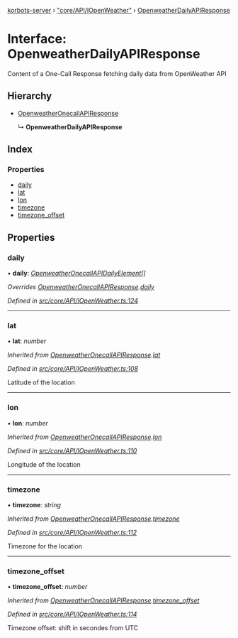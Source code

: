 [korbots-server](../README.md) › ["core/API/IOpenWeather"](../modules/_core_api_iopenweather_.md) › [OpenweatherDailyAPIResponse](_core_api_iopenweather_.openweatherdailyapiresponse.md)

# Interface: OpenweatherDailyAPIResponse

Content of a One-Call Response fetching daily data from OpenWeather API

## Hierarchy

* [OpenweatherOnecallAPIResponse](_core_api_iopenweather_.openweatheronecallapiresponse.md)

  ↳ **OpenweatherDailyAPIResponse**

## Index

### Properties

* [daily](_core_api_iopenweather_.openweatherdailyapiresponse.md#daily)
* [lat](_core_api_iopenweather_.openweatherdailyapiresponse.md#lat)
* [lon](_core_api_iopenweather_.openweatherdailyapiresponse.md#lon)
* [timezone](_core_api_iopenweather_.openweatherdailyapiresponse.md#timezone)
* [timezone_offset](_core_api_iopenweather_.openweatherdailyapiresponse.md#timezone_offset)

## Properties

###  daily

• **daily**: *[OpenweatherOnecallAPIDailyElement](_core_api_iopenweather_.openweatheronecallapidailyelement.md)[]*

*Overrides [OpenweatherOnecallAPIResponse](_core_api_iopenweather_.openweatheronecallapiresponse.md).[daily](_core_api_iopenweather_.openweatheronecallapiresponse.md#optional-daily)*

*Defined in [src/core/API/IOpenWeather.ts:124](https://github.com/Xisabla/Korbots/blob/9379d31/server/src/core/API/IOpenWeather.ts#L124)*

___

###  lat

• **lat**: *number*

*Inherited from [OpenweatherOnecallAPIResponse](_core_api_iopenweather_.openweatheronecallapiresponse.md).[lat](_core_api_iopenweather_.openweatheronecallapiresponse.md#lat)*

*Defined in [src/core/API/IOpenWeather.ts:108](https://github.com/Xisabla/Korbots/blob/9379d31/server/src/core/API/IOpenWeather.ts#L108)*

Latitude of the location

___

###  lon

• **lon**: *number*

*Inherited from [OpenweatherOnecallAPIResponse](_core_api_iopenweather_.openweatheronecallapiresponse.md).[lon](_core_api_iopenweather_.openweatheronecallapiresponse.md#lon)*

*Defined in [src/core/API/IOpenWeather.ts:110](https://github.com/Xisabla/Korbots/blob/9379d31/server/src/core/API/IOpenWeather.ts#L110)*

Longitude of the location

___

###  timezone

• **timezone**: *string*

*Inherited from [OpenweatherOnecallAPIResponse](_core_api_iopenweather_.openweatheronecallapiresponse.md).[timezone](_core_api_iopenweather_.openweatheronecallapiresponse.md#timezone)*

*Defined in [src/core/API/IOpenWeather.ts:112](https://github.com/Xisabla/Korbots/blob/9379d31/server/src/core/API/IOpenWeather.ts#L112)*

Timezone for the location

___

###  timezone_offset

• **timezone_offset**: *number*

*Inherited from [OpenweatherOnecallAPIResponse](_core_api_iopenweather_.openweatheronecallapiresponse.md).[timezone_offset](_core_api_iopenweather_.openweatheronecallapiresponse.md#timezone_offset)*

*Defined in [src/core/API/IOpenWeather.ts:114](https://github.com/Xisabla/Korbots/blob/9379d31/server/src/core/API/IOpenWeather.ts#L114)*

Timezone offset: shift in secondes from UTC
